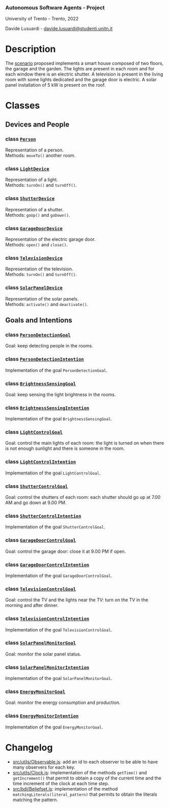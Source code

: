 ### Autonomous Software Agents - Project

University of Trento - Trento, 2022

Davide Lusuardi - davide.lusuardi@studenti.unitn.it

# Description
The [scenario](src/myhouse/scenario.js) proposed implements a smart 
house composed of two floors, the garage and the garden.
The lights are present in each room and for each window there is an electric shutter.
A television is present in the living room with some lights dedicated and 
the garage door is electric.
A solar panel installation of 5 kW is present on the roof.

# Classes
## Devices and People
### class [`Person`](src/myhouse/Person.js)
Representation of a person.<br>
Methods: `moveTo()` another room.

### class [`LightDevice`](src/myhouse/Light.js)
Representation of a light.<br>
Methods: `turnOn()` and `turnOff()`.

### class [`ShutterDevice`](src/myhouse/Shutter.js)
Representation of a shutter.<br>
Methods: `goUp()` and `goDown()`.

### class [`GarageDoorDevice`](src/myhouse/GarageDoor.js)
Representation of the electric garage door.<br>
Methods: `open()` and `close()`.

### class [`TelevisionDevice`](src/myhouse/Television.js)
Representation of the television.<br>
Methods: `turnOn()` and `turnOff()`.

### class [`SolarPanelDevice`](src/myhouse/SolarPanel.js)
Representation of the solar panels.<br>
Methods: `activate()` and `deactivate()`.


## Goals and Intentions
### class [`PersonDetectionGoal`](src/myhouse/Person.js)
Goal: keep detecting people in the rooms.
### class [`PersonDetectionIntention`](src/myhouse/Person.js)
Implementation of the goal `PersonDetectionGoal`.

### class [`BrightnessSensingGoal`](src/myhouse/BrightnessSensing.js)
Goal: keep sensing the light brightness in the rooms.
### class [`BrightnessSensingIntention`](src/myhouse/BrightnessSensing.js)
Implementation of the goal `BrightnessSensingGoal`.

### class [`LightControlGoal`](src/myhouse/Light.js)
Goal: control the main lights of each room: the light is turned on when 
there is not enough sunlight and there is someone in the room.
### class [`LightControlIntention`](src/myhouse/Light.js)
Implementation of the goal `LightControlGoal`.

### class [`ShutterControlGoal`](src/myhouse/Shutter.js)
Goal: control the shutters of each room: each shutter should go up at 7.00 AM and
go down at 9.00 PM.
### class [`ShutterControlIntention`](src/myhouse/Shutter.js)
Implementation of the goal `ShutterControlGoal`.

### class [`GarageDoorControlGoal`](src/myhouse/GarageDoor.js)
Goal: control the garage door: close it at 9.00 PM if open.
### class [`GarageDoorControlIntention`](src/myhouse/GarageDoor.js)
Implementation of the goal `GarageDoorControlGoal`.

### class [`TelevisionControlGoal`](src/myhouse/Television.js)
Goal: control the TV and the lights near the TV: turn on the TV in the morning and after dinner.
### class [`TelevisionControlIntention`](src/myhouse/Television.js)
Implementation of the goal `TelevisionControlGoal`.

### class [`SolarPanelMonitorGoal`](src/myhouse/SolarPanel.js)
Goal: monitor the solar panel status.
### class [`SolarPanelMonitorIntention`](src/myhouse/SolarPanel.js)
Implementation of the goal `SolarPanelMonitorGoal`.

### class [`EnergyMonitorGoal`](src/myhouse/ResourceMonitor.js)
Goal: monitor the energy consumption and production.
### class [`EnergyMonitorIntention`](src/myhouse/ResourceMonitor.js)
Implementation of the goal `EnergyMonitorGoal`.


# Changelog
- [src/utils/Observable.js](src/utils/Observable.js):
add an id to each observer to be able to have many observers for each key.
- [src/utils/Clock.js](src/utils/Clock.js):
implementation of the methods `getTime()` and `getIncrement()` that permit to obtain a copy of the current time and the time increment of the clock at each time step.
- [src/bdi/Beliefset.js](src/bdi/Beliefset.js):
implementation of the method `matchingLiterals(literal_pattern)` that permits to obtain the literals matching the pattern.